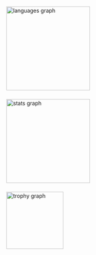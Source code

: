 ###

<div align="left">
  <img src="https://github-readme-stats.vercel.app/api/top-langs?username=talesofcarter&locale=en&hide_title=false&layout=compact&card_width=320&langs_count=5&theme=dracula&hide_border=false" height="220" alt="languages graph"  />
</div>

###

<div align="left">
  <img src="https://github-readme-stats.vercel.app/api?username=talesofcarter&hide_title=false&hide_rank=false&show_icons=true&include_all_commits=true&count_private=true&disable_animations=false&theme=dracula&locale=en&hide_border=false" height="220" alt="stats graph"  />
</div>

###

<div align="left">
  <img src="https://github-profile-trophy.vercel.app?username=talesofcarter&theme=dracula&column=-1&row=1&margin-w=8&margin-h=8&no-bg=false&no-frame=false&order=4" height="150" alt="trophy graph"  />
</div>
          
